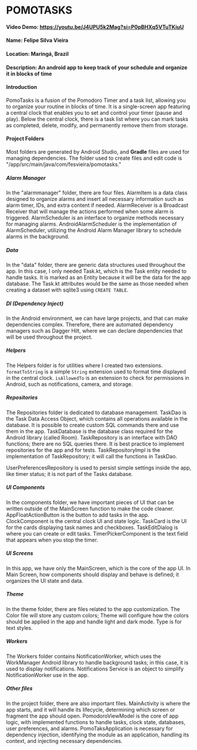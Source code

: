 # POMOTASKS
#### Video Demo: https://youtu.be/J4UPU5k2Mag?si=P0pBHXq5VTuTKiuU
#### Name: Felipe Silva Vieira
#### Location: Maringá, Brazil
#### Description: An android app to keep track of your schedule and organize it in blocks of time

#### Introduction

PomoTasks is a fusion of the Pomodoro Timer and a task list, allowing you to organize your routine in blocks of time. It is a single-screen app featuring a central clock that enables you to set and control your timer (pause and play). Below the central clock, there is a task list where you can mark tasks as completed, delete, modify, and permanently remove them from storage.

#### Project Folders

Most folders are generated by Android Studio, and **Gradle** files are used for managing dependencies. The folder used to create files and edit code is "/app/src/main/java/com/fesvieira/pomotasks."

##### Alarm Manager

In the "alarmmanager" folder, there are four files. AlarmItem is a data class designed to organize alarms and insert all necessary information such as alarm timer, IDs, and extra content if needed. AlarmReceiver is a Broadcast Receiver that will manage the actions performed when some alarm is triggered. AlarmScheduler is an interface to organize methods necessary for managing alarms. AndroidAlarmScheduler is the implementation of AlarmScheduler, utilizing the Android Alarm Manager library to schedule alarms in the background.

##### Data

In the "data" folder, there are generic data structures used throughout the app. In this case, I only needed Task.kt, which is the Task entity needed to handle tasks. It is marked as an Entity because it will be the data for the app database. The Task.kt attributes would be the same as those needed when creating a dataset with sqlite3 using `CREATE TABLE`.

##### DI (Dependency Inject)

In the Android environment, we can have large projects, and that can make dependencies complex. Therefore, there are automated dependency managers such as Dagger Hilt, where we can declare dependencies that will be used throughout the project.

##### Helpers

The Helpers folder is for utilities where I created two extensions. `formatToString` is a simple `String` extension used to format time displayed in the central clock. `isAllowedTo` is an extension to check for permissions in Android, such as notifications, camera, and storage.

##### Repositories

The Repositories folder is dedicated to database management. TaskDao is the Task Data Access Object, which contains all operations available in the database. It is possible to create custom SQL commands there and use them in the app. TaskDatabase is the database class required for the Android library (called Room). TaskRepository is an interface with DAO functions; there are no SQL queries there. It is best practice to implement repositories for the app and for tests. TaskRepositoryImpl is the implementation of TaskRepository; it will call the functions in TaskDao.

UserPreferencesRepository is used to persist simple settings inside the app, like timer status; it is not part of the Tasks database.

##### UI Components

In the components folder, we have important pieces of UI that can be written outside of the MainScreen function to make the code cleaner. AppFloatActionButton is the button to add tasks in the app. ClockComponent is the central clock UI and state logic. TaskCard is the UI for the cards displaying task names and checkboxes. TaskEditDialog is where you can create or edit tasks. TimerPickerComponent is the text field that appears when you stop the timer.

##### UI Screens

In this app, we have only the MainScreen, which is the core of the app UI. In Main Screen, how components should display and behave is defined; it organizes the UI state and data.

##### Theme

In the theme folder, there are files related to the app customization. The Color file will store any custom colors; Theme will configure how the colors should be applied in the app and handle light and dark mode. Type is for text styles.

##### Workers

The Workers folder contains NotificationWorker, which uses the WorkManager Android library to handle background tasks; in this case, it is used to display notifications. Notifications Service is an object to simplify NotificationWorker use in the app.

##### Other files

In the project folder, there are also important files. MainActivity is where the app starts, and it will handle its lifecycle, determining which screen or fragment the app should open. PomodoroViewModel is the core of app logic, with implemented functions to handle tasks, clock state, databases, user preferences, and alarms. PomoTaksApplication is necessary for dependency injection, identifying the module as an application, handling its context, and injecting necessary dependencies.
